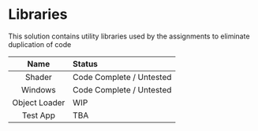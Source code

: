 # Libraries
This solution contains utility libraries used by the assignments to eliminate duplication of code

**Name** | **Status**
:---: | :---
Shader | Code Complete / Untested
Windows | Code Complete / Untested
Object Loader | WIP
Test App | TBA
